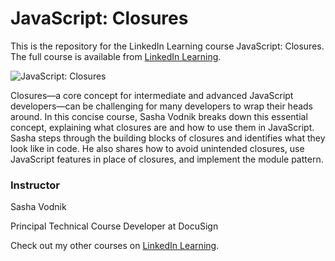 # JavaScript: Closures

This is the repository for the LinkedIn Learning course JavaScript: Closures. The full course is available from [LinkedIn Learning][lil-course-url].

![JavaScript: Closures][lil-thumbnail-url]

Closures—a core concept for intermediate and advanced JavaScript developers—can be challenging for many developers to wrap their heads around. In this concise course, Sasha Vodnik breaks down this essential concept, explaining what closures are and how to use them in JavaScript. Sasha steps through the building blocks of closures and identifies what they look like in code. He also shares how to avoid unintended closures, use JavaScript features in place of closures, and implement the module pattern.

### Instructor

Sasha Vodnik

Principal Technical Course Developer at DocuSign

Check out my other courses on [LinkedIn Learning](https://www.linkedin.com/learning/instructors/sasha-vodnik).

[lil-course-url]: https://www.linkedin.com/learning/javascript-closures
[lil-thumbnail-url]: https://media.licdn.com/dms/image/D560DAQEpa5LhtPUlUg/learning-public-crop_675_1200/0/1683586021773?e=2147483647&v=beta&t=vRDAZPrFPLsfXDXkELzJbOrrJL7wKNCAAkAro6e2Fpw
